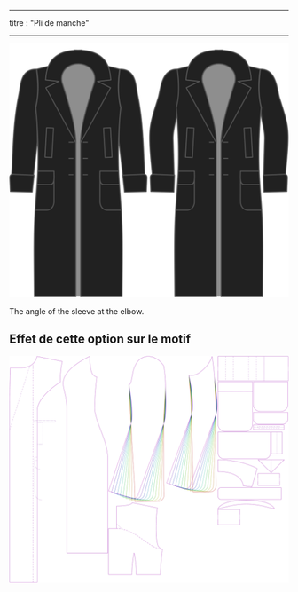 - - -
titre : "Pli de manche"
- - -

![Sleeve bend](./sleevebend.svg)

The angle of the sleeve at the elbow.

## Effet de cette option sur le motif

![Cette image montre l'effet de cette option en superposant plusieurs variantes qui ont une valeur différente pour cette option](carlita_sleevebend_sample.svg "Effet de cette option sur le modèle")
